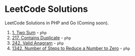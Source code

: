 # LeetCode Solutions

LeetCode Solutions in PHP and Go (Coming soon).

1. [1. Two Sum](https://github.com/ahmedmaazin/leet-solutions/blob/master/src/php/twoSum.php) - `php`
2. [217. Contains Duplicate](https://github.com/ahmedmaazin/leet-solutions/blob/master/src/php/containsDuplicate.php) - `php`
3. [242. Valid Anagram](https://github.com/ahmedmaazin/leet-solutions/blob/master/src/php/anagram.php) - `php`
4. [1342. Number of Steps to Reduce a Number to Zero](https://github.com/ahmedmaazin/leet-solutions/blob/master/src/php/numberOfSteps.php) - `php`
